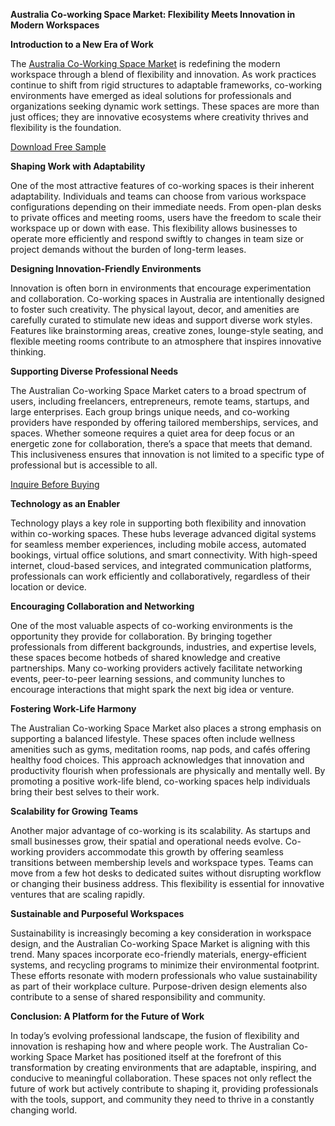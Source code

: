 **Australia Co-working Space Market: Flexibility Meets Innovation in Modern Workspaces**

**Introduction to a New Era of Work**

The [Australia Co-Working Space Market](https://www.nextmsc.com/report/australia-co-working-space-market) is redefining the modern workspace through a blend of flexibility and innovation. As work practices continue to shift from rigid structures to adaptable frameworks, co-working environments have emerged as ideal solutions for professionals and organizations seeking dynamic work settings. These spaces are more than just offices; they are innovative ecosystems where creativity thrives and flexibility is the foundation.

[Download Free Sample](https://www.nextmsc.com/australia-co-working-space-market/request-sample)

**Shaping Work with Adaptability**

One of the most attractive features of co-working spaces is their inherent adaptability. Individuals and teams can choose from various workspace configurations depending on their immediate needs. From open-plan desks to private offices and meeting rooms, users have the freedom to scale their workspace up or down with ease. This flexibility allows businesses to operate more efficiently and respond swiftly to changes in team size or project demands without the burden of long-term leases.

**Designing Innovation-Friendly Environments**

Innovation is often born in environments that encourage experimentation and collaboration. Co-working spaces in Australia are intentionally designed to foster such creativity. The physical layout, decor, and amenities are carefully curated to stimulate new ideas and support diverse work styles. Features like brainstorming areas, creative zones, lounge-style seating, and flexible meeting rooms contribute to an atmosphere that inspires innovative thinking.

**Supporting Diverse Professional Needs**

The Australian Co-working Space Market caters to a broad spectrum of users, including freelancers, entrepreneurs, remote teams, startups, and large enterprises. Each group brings unique needs, and co-working providers have responded by offering tailored memberships, services, and spaces. Whether someone requires a quiet area for deep focus or an energetic zone for collaboration, there’s a space that meets that demand. This inclusiveness ensures that innovation is not limited to a specific type of professional but is accessible to all.

[Inquire Before Buying ](https://www.nextmsc.com/australia-co-working-space-market/inquire-before-buying)

**Technology as an Enabler**

Technology plays a key role in supporting both flexibility and innovation within co-working spaces. These hubs leverage advanced digital systems for seamless member experiences, including mobile access, automated bookings, virtual office solutions, and smart connectivity. With high-speed internet, cloud-based services, and integrated communication platforms, professionals can work efficiently and collaboratively, regardless of their location or device.

**Encouraging Collaboration and Networking**

One of the most valuable aspects of co-working environments is the opportunity they provide for collaboration. By bringing together professionals from different backgrounds, industries, and expertise levels, these spaces become hotbeds of shared knowledge and creative partnerships. Many co-working providers actively facilitate networking events, peer-to-peer learning sessions, and community lunches to encourage interactions that might spark the next big idea or venture.

**Fostering Work-Life Harmony**

The Australian Co-working Space Market also places a strong emphasis on supporting a balanced lifestyle. These spaces often include wellness amenities such as gyms, meditation rooms, nap pods, and cafés offering healthy food choices. This approach acknowledges that innovation and productivity flourish when professionals are physically and mentally well. By promoting a positive work-life blend, co-working spaces help individuals bring their best selves to their work.

**Scalability for Growing Teams**

Another major advantage of co-working is its scalability. As startups and small businesses grow, their spatial and operational needs evolve. Co-working providers accommodate this growth by offering seamless transitions between membership levels and workspace types. Teams can move from a few hot desks to dedicated suites without disrupting workflow or changing their business address. This flexibility is essential for innovative ventures that are scaling rapidly.

**Sustainable and Purposeful Workspaces**

Sustainability is increasingly becoming a key consideration in workspace design, and the Australian Co-working Space Market is aligning with this trend. Many spaces incorporate eco-friendly materials, energy-efficient systems, and recycling programs to minimize their environmental footprint. These efforts resonate with modern professionals who value sustainability as part of their workplace culture. Purpose-driven design elements also contribute to a sense of shared responsibility and community.

**Conclusion: A Platform for the Future of Work**

In today’s evolving professional landscape, the fusion of flexibility and innovation is reshaping how and where people work. The Australian Co-working Space Market has positioned itself at the forefront of this transformation by creating environments that are adaptable, inspiring, and conducive to meaningful collaboration. These spaces not only reflect the future of work but actively contribute to shaping it, providing professionals with the tools, support, and community they need to thrive in a constantly changing world.

